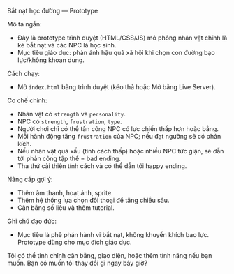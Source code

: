 Bắt nạt học đường — Prototype

Mô tả ngắn:
- Đây là prototype trình duyệt (HTML/CSS/JS) mô phỏng nhân vật chính là kẻ bắt nạt và các NPC là học sinh.
- Mục tiêu giáo dục: phản ánh hậu quả xã hội khi chọn con đường bạo lực/không khoan dung.

Cách chạy:
- Mở `index.html` bằng trình duyệt (kéo thả hoặc Mở bằng Live Server).

Cơ chế chính:
- Nhân vật có `strength` và `personality`.
- NPC có `strength`, `frustration`, `type`.
- Người chơi chỉ có thể tấn công NPC có lực chiến thấp hơn hoặc bằng.
- Mỗi hành động tăng `frustration` của NPC; nếu đạt ngưỡng sẽ có phản kích.
- Nếu nhân vật quá xấu (tính cách thấp) hoặc nhiều NPC tức giận, sẽ dẫn tới phản công tập thể = bad ending.
- Tha thứ cải thiện tính cách và có thể dẫn tới happy ending.

Nâng cấp gợi ý:
- Thêm âm thanh, hoạt ảnh, sprite.
- Thêm hệ thống lựa chọn đối thoại để tăng chiều sâu.
- Cân bằng số liệu và thêm tutorial.

Ghi chú đạo đức:
- Mục tiêu là phê phán hành vi bắt nạt, không khuyến khích bạo lực. Prototype dùng cho mục đích giáo dục.

Tôi có thể tinh chỉnh cân bằng, giao diện, hoặc thêm tính năng nếu bạn muốn. Bạn có muốn tôi thay đổi gì ngay bây giờ?
